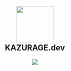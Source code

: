 <h2 align="center">
  <img src="https://media.giphy.com/media/v1.Y2lkPTc5MGI3NjExcTd3Z3UwODRtdGZhc2ptZGVsYzN5NnI0aW9kbjlkd2licGx5a3d5ciZlcD12MV9pbnRlcm5hbF9naWZfYnlfaWQmY3Q9cw/L8K62iTDkzGX6/giphy.gif" width="100">
  <br>
  KAZURAGE.dev
</h2>
<p align="center">
  <a href="https://t.me/kazurage">
    <img src="https://img.shields.io/badge/Telegram-kazurage-blue?style=for-the-badge&logo=telegram&logoColor=white&color=0088cc">
  </a>
</p>
<div align="center">
